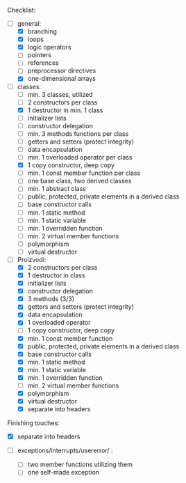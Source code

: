 Checklist:

- [ ] general:
    - [X] branching
    - [X] loops
    - [X] logic operators
    - [ ] pointers
    - [ ] references
    - [ ] preprocessor directives
    - [X] one-dimensional arrays

- [ ] classes:
    - [ ] min. 3 classes, utilized
    - [ ] 2 constructors per class
    - [X] 1 destructor in min. 1 class
    - [ ] initializer lists
    - [ ] constructor delegation
    - [ ] min. 3 methods functions per class
    - [ ] getters and setters (protect integrity)
    - [ ] data encapsulation
    - [ ] min. 1 overloaded operator per class
    - [X] 1 copy constructor, deep copy
    - [ ] min. 1 const member function per class
    - [ ] one base class, two derived classes
    - [ ] min. 1 abstract class
    - [ ] public, protected, private elements in a derived class
    - [ ] base constructor calls
    - [ ] min. 1 static method
    - [ ] min. 1 static variable
    - [ ] min. 1 overridden function
    - [ ] min. 2 virtual member functions
    - [ ] polymorphism
    - [ ] virtual destructor

- [ ] Proizvodi:
    - [X] 2 constructors per class
    - [X] 1 destructor in class
    - [X] initializer lists
    - [X] constructor delegation
    - [X] 3 methods (3/3)
    - [X] getters and setters (protect integrity)
    - [X] data encapsulation
    - [X] 1 overloaded operator
    - [ ] 1 copy constructor, deep copy
    - [X] min. 1 const member function
    - [X] public, protected, private elements in a derived class
    - [X] base constructor calls
    - [X] min. 1 static method
    - [X] min. 1 static variable
    - [X] min. 1 overridden function
    - [ ] min. 2 virtual member functions
    - [X] polymorphism
    - [X] virtual destructor
    - [X] separate into headers

Finishing touches:
- [X] separate into headers

- [ ] exceptions/interrupts/usererror/ :
    - [ ] two member functions utilizing them
    - [ ] one self-made exception